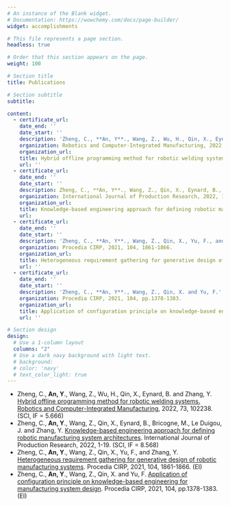 ```yaml
---
# An instance of the Blank widget.
# Documentation: https://wowchemy.com/docs/page-builder/
widget: accomplishments

# This file represents a page section.
headless: true

# Order that this section appears on the page.
weight: 100

# Section title
title: Publications

# Section subtitle
subtitle:

content:
  - certificate_url: 
    date_end: ''
    date_start: ''
    description: 'Zheng, C., **An, Y**., Wang, Z., Wu, H., Qin, X., Eynard, B. and Zhang, Y.'
    organization: Robotics and Computer-Integrated Manufacturing, 2022, 73, 102238. 
    organization_url: 
    title: Hybrid offline programming method for robotic welding systems. Robotics and Computer-Integrated Manufacturing
    url: ''
  - certificate_url: 
    date_end: ''
    date_start: ''
    description: Zheng, C., **An, Y**., Wang, Z., Qin, X., Eynard, B., Bricogne, M., Le Duigou, J. and Zhang, Y.
    organization: International Journal of Production Research, 2022, 1-19.
    organization_url: 
    title: Knowledge-based engineering approach for defining robotic manufacturing system architectures.
    url: 
  - certificate_url: 
    date_end: ''
    date_start: ''
    description: 'Zheng, C., **An, Y**., Wang, Z., Qin, X., Yu, F., and Zhang, Y.'
    organization: Procedia CIRP, 2021, 104, 1861-1866.
    organization_url: 
    title: Heterogeneous requirement gathering for generative design of robotic manufacturing systems.
    url: ''
  - certificate_url: 
    date_end: ''
    date_start: ''
    description: 'Zheng, C., **An, Y**., Wang, Z., Qin, X. and Yu, F.'
    organization: Procedia CIRP, 2021, 104, pp.1378-1383.
    organization_url: 
    title: Application of configuration principle on knowledge-based engineering for manufacturing system design.
    url: ''   

# Section design
design:
  # Use a 1-column layout
  columns: "2"
  # Use a dark navy background with light text.
  # background:
  # color: 'navy'
  # text_color_light: true
---
```

- Zheng, C., **An, Y**., Wang, Z., Wu, H., Qin, X., Eynard, B. and Zhang, Y. [Hybrid offline programming method for robotic welding systems. Robotics and Computer-Integrated Manufacturing](https://www.sciencedirect.com/science/article/abs/pii/S0736584521001198), 2022, 73, 102238. (SCI, IF = 5.666)
- Zheng, C., **An, Y**., Wang, Z., Qin, X., Eynard, B., Bricogne, M., Le Duigou, J. and Zhang, Y. [Knowledge-based engineering approach for defining robotic manufacturing system architectures](https://www.tandfonline.com/doi/abs/10.1080/00207543.2022.2037025). International Journal of Production Research, 2022, 1-19. (SCI, IF = 8.568)
- Zheng, C., **An, Y**., Wang, Z., Qin, X., Yu, F., and Zhang, Y. [Heterogeneous requirement gathering for generative design of robotic manufacturing systems](https://www.sciencedirect.com/science/article/pii/S2212827121012129). Procedia CIRP, 2021, 104, 1861-1866. (EI)
- Zheng, C., **An, Y**., Wang, Z., Qin, X. and Yu, F. [Application of configuration principle on knowledge-based engineering for manufacturing system design](https://www.sciencedirect.com/science/article/pii/S2212827121011306). Procedia CIRP, 2021, 104, pp.1378-1383. (EI)



